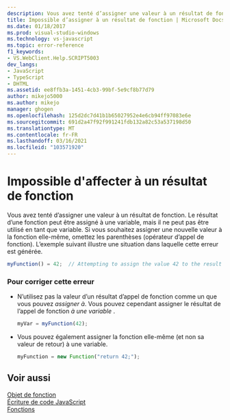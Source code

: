 ```yaml
---
description: Vous avez tenté d’assigner une valeur à un résultat de fonction.
title: Impossible d’assigner à un résultat de fonction | Microsoft Docs
ms.date: 01/18/2017
ms.prod: visual-studio-windows
ms.technology: vs-javascript
ms.topic: error-reference
f1_keywords:
- VS.WebClient.Help.SCRIPT5003
dev_langs:
- JavaScript
- TypeScript
- DHTML
ms.assetid: ee8ffb3a-1451-4cb3-99bf-5e9cf8b77d79
author: mikejo5000
ms.author: mikejo
manager: ghogen
ms.openlocfilehash: 125d2dc7d41b1b65027952e4e6cb94ff97083e6e
ms.sourcegitcommit: 691d2a47f92f991241fdb132a82c53a537198d50
ms.translationtype: MT
ms.contentlocale: fr-FR
ms.lasthandoff: 03/16/2021
ms.locfileid: "103571920"
---
```

# <a name="cannot-assign-to-a-function-result"></a>Impossible d'affecter à un résultat de fonction
Vous avez tenté d’assigner une valeur à un résultat de fonction. Le résultat d’une fonction peut être assigné à une variable, mais il ne peut pas être utilisé en tant que variable. Si vous souhaitez assigner une nouvelle valeur à la fonction elle-même, omettez les parenthèses (opérateur d’appel de fonction). L’exemple suivant illustre une situation dans laquelle cette erreur est générée.  
  
```js
myFunction() = 42;  // Attempting to assign the value 42 to the result of the function call.  
```  
  
### <a name="to-correct-this-error"></a>Pour corriger cette erreur  
  
- N’utilisez pas la valeur d’un résultat d’appel de fonction comme un que vous pouvez *assigner à*. Vous pouvez cependant assigner le résultat de l’appel de fonction *à une variable* .  
  
    ```JavaScript  
    myVar = myFunction(42);  
    ```  
  
- Vous pouvez également assigner la fonction elle-même (et non sa valeur de retour) à une variable.  
  
    ```JavaScript  
    myFunction = new Function("return 42;");  
    ```  
  
## <a name="see-also"></a>Voir aussi  
 [Objet de fonction](https://developer.mozilla.org/docs/Web/JavaScript/Reference/Global_Objects/Function)   
 [Écriture de code JavaScript](https://developer.mozilla.org/docs/Learn/Getting_started_with_the_web/JavaScript_basics)   
 [Fonctions](https://developer.mozilla.org/docs/Learn/JavaScript/Building_blocks/Functions)
